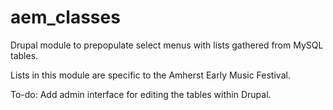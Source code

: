 aem_classes
===========

Drupal module to prepopulate select menus with lists gathered from MySQL tables.

Lists in this module are specific to the Amherst Early Music Festival.

To-do:
Add admin interface for editing the tables within Drupal.
